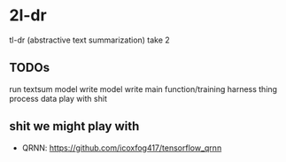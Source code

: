 # 2l-dr
tl-dr (abstractive text summarization) take 2

## TODOs
run textsum model
write model
write main function/training harness thing
process data
play with shit

## shit we might play with
-   QRNN: <https://github.com/icoxfog417/tensorflow_qrnn>
